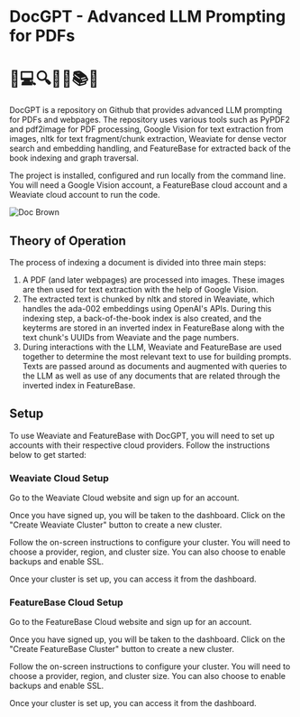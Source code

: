 # DocGPT - Advanced LLM Prompting for PDFs 
# 📝💻🔍📑🌐📚💡
DocGPT is a repository on Github that provides advanced LLM prompting for PDFs and webpages. The repository uses various tools such as PyPDF2 and pdf2image for PDF processing, Google Vision for text extraction from images, nltk for text fragment/chunk extraction, Weaviate for dense vector search and embedding handling, and FeatureBase for extracted back of the book indexing and graph traversal.

The project is installed, configured and run locally from the command line. You will need a Google Vision account, a FeatureBase cloud account and a Weaviate cloud account to run the code.

![Doc Brown](https://github.com/FeatureBaseDB/DocGPT/blob/main/doc.jpg)

## Theory of Operation
The process of indexing a document is divided into three main steps:

1. A PDF (and later webpages) are processed into images. These images are then used for text extraction with the help of Google Vision.
2. The extracted text is chunked by nltk and stored in Weaviate, which handles the ada-002 embeddings using OpenAI's APIs. During this indexing step, a back-of-the-book index is also created, and the keyterms are stored in an inverted index in FeatureBase along with the text chunk's UUIDs from Weaviate and the page numbers.
3. During interactions with the LLM, Weaviate and FeatureBase are used together to determine the most relevant text to use for building prompts. Texts are passed around as documents and augmented with queries to the LLM as well as use of any documents that are related through the inverted index in FeatureBase.

## Setup
To use Weaviate and FeatureBase with DocGPT, you will need to set up accounts with their respective cloud providers. Follow the instructions below to get started:

### Weaviate Cloud Setup
Go to the Weaviate Cloud website and sign up for an account.

Once you have signed up, you will be taken to the dashboard. Click on the "Create Weaviate Cluster" button to create a new cluster.

Follow the on-screen instructions to configure your cluster. You will need to choose a provider, region, and cluster size. You can also choose to enable backups and enable SSL.

Once your cluster is set up, you can access it from the dashboard.

### FeatureBase Cloud Setup
Go to the FeatureBase Cloud website and sign up for an account.

Once you have signed up, you will be taken to the dashboard. Click on the "Create FeatureBase Cluster" button to create a new cluster.

Follow the on-screen instructions to configure your cluster. You will need to choose a provider, region, and cluster size. You can also choose to enable backups and enable SSL.

Once your cluster is set up, you can access it from the dashboard.
